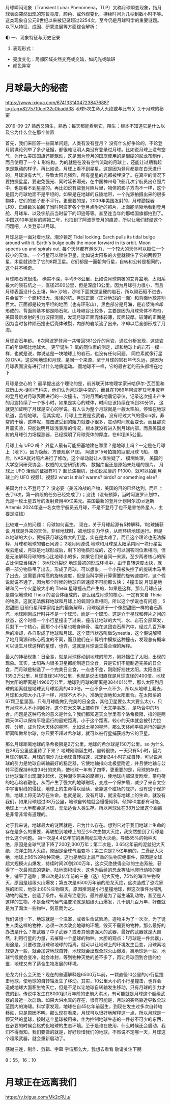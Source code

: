 月球瞬闪现象（Transient Lunar Phenomena，TLP）又称月球瞬变现象，指月球表面突然出现的短暂亮度、颜色、或外观变化，持续时间为几秒到数小时不等。这类现象自公元6世纪以来被记录超过2254次，至今仍是月球科学的重要谜题。以下从特征、成因、研究进展等方面综合解析：

🌓 ​​一、现象特征与历史记录​​
1. 表现形式：
  - 亮度变化：局部区域突然变亮或变暗，如闪光或暗斑
  - 颜色异常




# 月球最大的秘密
https://www.ixigua.com/6741331404723847688?logTag=8275710cef32c0badd38 地球5次生命大灭绝或与此有关 关于月球的秘密

2019-09-27
熟悉又陌生，熟悉：每天都能看到它，陌生：根本不知道它是什么以及它为什么会在那个位置

首先，我们来回答一些简单问题，人类有没有登月？
没有什么好争论的，不论登月阴谋论列举了多少证据，都很难证明人类没有登录过月球。比如说月球上没有空气，为什么美国国旗还能飘动，这是因为登月的国旗使用的是很硬的尼龙布制作，而且使用了一个 L 形结构，为的就是在没有空气流动的月球上，还能让过期看起来是飘动的样子。再比如说，月球上看不到星星。这是因为登月都是在白天进行的，月球没有大气，导致太阳光强烈，所有星星的光都被埋没了。在真空的情况下要拍摄星星，要避免强光、同时延长曝光，在中国神州号飞船几次宇航员出仓照片中，也是看不到星星的。再比如说有些登月照片里，物体的影子方向不一样，这个是因为月球地面不是平坦的，如果是在地球的丘陵地带，一个光源拍摄出来的很多物体，它们的影子都不平行。更重要的是，2009年美国发射的，月球勘探器 LRO，已经数次拍回了当时阿波罗各个登月点附近的照片，上面能清晰地看到登月舱、月球车、以及宇航员当时留下的印迹等等。甚至连当年的那幅国旗都拍到了。中国2010年发射的嫦娥二号，也拍到了阿波罗登月的痕迹，所以让我们终结这个问题吧。人类登录过月球。

月球总是一面对着地球。潮汐锁定 Tidal locking. Earch pulls its tidal bulge around with it. Earth's bulge pulls the moon forward in its orbit. Moon sppeds up and spirals out. 每个天体都有潮汐力，一个较大的天体可以锁住一个较小的天体，一个行星可以锁住卫星，比如说太阳系的火星就锁住了它的两颗卫星，木星就锁住了它的8颗卫星。它们都是一面朝向行星，自转和公转是相同的，这个并不稀奇。

月球陨石坑很浅。 确实不深，平均6-8公里，比如说月球南极的艾肯盆地，太阳系最大的陨石坑之一，直径2500公里，但是深度13公里。因为月球引力很小，而且月球表面没什么土壤，like 沙地，沙地下面就是坚硬的岩石，所以陨石砸不进去，只会留下一个面积很大、浅浅的坑。月球正面（正对地球的一面）和背面地貌差别巨大。正面都是较为平坦的地面（也有环形山），黑色部分是月海，是岩浆海冷却形成的。背面则基本都是陨石坑，山峰峡谷比较多，主要是因为月球壳体不均匀，美国最新发射的引力波探测器，发现月球正面壳体较薄，反面较厚。较薄的正面是因为当时各种陨石撞击后壳体破裂，内部的岩浆流了出来，冷却以后全部形成了月海。

月球岩石年龄。 6次阿波罗登月一共带回381公斤的月岩，通过分析发现，这些岩石的年龄都比地球大。 更早诞生？ 氧的同位素的测定，却和地球上的岩石一模一样，也就是说，你说这是一块地球上的岩石，也没有任何问题。 同位素就像行星的 DNA，这说明地球和月球，是同一个来源，至于月球的岩石年代久远，是因为月球表面没有进行过什么地质运动。 而地球不一样，它的最古老的石头都埋在地下


月球是空心的？   最早提出这个理论的是，前苏联天体物理学家米哈伊尔-瓦西里和亚历山大-谢尔巴科夫，他们认为月球是中空的，而且在1969年阿波罗12号用废弃的登月舱对月球表面进行的一次撞击，当时月面的地震记录仪，记录这次撞击产生的月震持续了一个多小时，如果是实心的球体，时间应该持续在15到30分钟， 这就更加证明了月球是空心的学说。有人认为整个月球就是一艘太空船，停留在地球轨道，监视地球。 但其实呢，月球上主要是玄武岩，没有经过大气的侵qin袭，非常的干燥，这样呢，撞击波受到的阻力就要小很多，震动时间就会变长。而且那次月震实验，只能说明月球浅表层的情况，根本就没有进入到月球内部。而且美国发射的月球引力场探测器，已经探明了月球壳体的厚度，在60到65公里。


月球上有 UFO 吗？ 外星人最有可能把基地建在哪里？是地球上吗？一定是在月球上（地下）。因为隐蔽、方便观察   P 图， 阿波罗15号拍摄的巨型月球飞船，  随后，NASA就对照片进行了修改，这个举动就让人很生疑了， 模糊处理，  美国的大学空间研究协会，权威的太空研究机构， 数据库里还是原始未处理的照片。 月球上 UFO 活动的证据有吗？ 超长焦相机，比如说尼康的 P1000，就可以拍到月球上的 UFO 视频1、视频2 what is this?  warms? birds? or something else?

美国为什么不登月了？ 没必要（美苏冷战的产物，美国的目的已经达到，而且上去了6次，第一阶段的任务已经完成了）；没钱（没有预算，当时阿波罗计划中，光是一枚土星五号的发射费用40亿美元。美国最新的登月计划阿尔忒tei迷斯Artemis 2024年送一名女性宇航员去月球，不是不登月了也不是害怕外星人，主要是没钱）


比较难一点的问题：
月球如何诞生。  现在，关于月球起源有5种解释。1地球捕获说 月球是外来的天体，非经地球时，被地球引力俘获，从而环绕地球运行。但是以地球的大小，要捕获月球这样大的卫星，实在是太难了，而且这个理论也无法解释，月球和地球的岩石同源；
2地月同源说 地球和月球是太阳系内同一块行星尘埃云组成，月球是地球形成后，剩下的物质形成的，这个可以回答同位素相同，但是无法解释月球的核心比地球小的多，如果它们来自同一来源，至少两者核心的所占比例应当相近；
3地球分裂说 地球最初的形成环境中，由于自转速度太快，就把一部分物质甩了出去，形成了月球。可以想象，一个小孩被失控了的旋转木马甩了出去，这需要非常高的旋转速度，但是当科学家计算需要的旋转速度时，这个假说就说不通了，因为那个时候的地球自转速度不可能那么快；
4撞击说 月球是地球和另一个火星般大小的 Theia 星球撞击后产生的，如果是这样，那么月球应该是类似地球和 Theia 的混合体组成的，那么组成月球的核心，一定有来自 Theia 的物质，这就无法解释地球和月球上的氧同位素相同，所以这个学说也有问题；
5甜甜圈 目前行星科学家给出的最新解释，月球起源于一个像甜甜圈一样的岩石蒸汽，地球刚刚成行时并不是一个球形，而是一个蝶形，这是介于星球和碎片之间的状态，这个时候一个小行星撞击了过来，撞击让地球的大气、水、岩石全部蒸发，只剩下一个核心，而那个小行星也粉身碎骨、混在这团岩石蒸汽中，经过几百万年后的冷却，各自形成了地球和月球。这个蒸汽状态叫做Synestia，这个假说解释了地月同源和核心密度的不同，而且他们在计算机中模拟这种撞击，发现总有概率可以诞生月球这样的星球，也许，这就是月球诞生最合理的解释。

最大的神秘现象：日全食，就是月球移动到地球的前方，刚好挡住了太阳，出现的现象。其实，太阳系内很多卫星都能制造日全食，只是它们不能制造完美的日全食，而月球是制造了一个完美日全食，一点也不差，刚刚好挡住太阳。太阳直径139.2万公里，月球直径3476公里，也就是说太阳直径是月球直径的400倍。地球到太阳的距离是14960万公里，地球到月球的距离是384401公里，那么太阳到月球的距离就是地球到月球距离的400倍，一点不多一点不少，所以从地球上看去，月球和太阳大小几乎一样，月球不大不小，准确无误地和太阳重合。在太阳系的67颗卫星里面，只有月球能做到完美的日全食，其他卫星要么太大要么太小，只有月球不大不小刚刚好，这个在天文学上被称作「天文学事故」，是巧合中的巧合。问题是这种巧合的意义是什么？我们都知道天文学里有个洛希极限，指的是两颗天体可以保持平稳运行的最短距离。小于这个距离，较小的天体就会被引力拉碎、分解，成为较大天体的星环，比如说土星的星环，那么天体间平稳运行的最远距离叫做希尔球，你只要不超过希尔球，就可以被行星捕获成为它的卫星。

那么月球距离地球的洛希极限是2万公里，地球的希尔球是150万公里。so 为什么在38万公里这里待了下来？ 地球刚刚诞生时，自转很快，一天只有5小时，因为月球的到来，月球的潮汐力让地球自转减速，减速到24小时完成自转，可以说月球的引力是地球自转轴最好的稳定器，它使地轴指向北极星附近，并且使地轴与公转平面保持66度34分的夹角，使地球一年有了四季，更重要的是，月球的存在，让地球海洋出现潮汐起伏，这种潮汐带来的摩擦力，使地球内部温度剧增，带电荷的地心熔岩融化，从而产生了强大的地球磁场，变成一个保护盾，减少了来自太空中宇宙射线的侵扰，地球上的生命得以延续，全靠这个磁场的庇护，没有这个保护盾，地球上将无法存在生命，也就是说，没有月球，就没有地球上的生命，就没有我们，如果月球超过38万公里，地球自转轴就会慢慢倾斜，倾斜50度都有可能，地球上一大半都会是冰球，无法适合人类生存。所以月球处在38万公里这个距离是非常非常有道理的。

对于我来说，地球最大的谜团就是，它为什么存在。想到它对于我们地球上生命的存在是多么的重要，再联想到地球上的至少5次生物大灭绝，我突然想到了月球是什么这个问题。 第一次是4.4亿年前的奥陶纪生物大灭绝，导致85%的物种灭绝，原因是全球气温下降了200到300万年；第二次是，3.65亿年前的泥盆纪大灭绝，海洋生物大灭绝，原因是全球气温变冷；第三次是2.5亿年前的，二叠纪大灭绝，地球上96%的物种灭绝，这也是地球上最严重的生物灭绝事件，原因是全球超大规模火山爆发，持续时间20到200万年，这次灭绝使得全球的生态系统，获得了一次最彻底的更新，陆地面积增大，这也为后续的恐龙等陆地爬行动物的诞生，铺平了道路；第四次是2亿年前的三叠（迭）纪大灭绝，75%的海洋生物毁灭，原因是超级火山爆发；第五次是6500万年前的恐龙灭绝，这次造成了恐龙家族的团灭，地球上80%生物毁灭，原因推测是小行星撞地球，但这次事件为哺乳动物的诞生，创造了条件。有没有注意到，最终都是为了诞生哺乳动物，甚至是人这样的生物，不是全球气候气温变冷就是超级火山爆发，几十到几百万年，好像就是为了淘汰一些物种，刻意而为之。

我们设想一下，地球就是一个温室，或者生命试验场，造物主为了一次次，为了诞生人类这样的物种，必须一次次改变地球的环境，毁灭不需要的物种，那么最好的办法是什么？核武器？中子武器？或者其他更强大的武器，最好的武器就是大自然，利用行星的力量，去摧毁一个星球的物种。大胆的观点：「月球是一件武器」，用途是，只要改变月球和地球的距离，就可以让地球上的环境发生巨变，月球离地球更近一些，就会加速地球自转，地球就会出现全球火山爆发，离地球远一些，地球气候就会变冷，就会冰封，等到物种灭绝的差不多了，再让月球回到合适的位置，地球又有了适合生物发展的环境。

恐龙为什么会灭绝？现在的普遍解释是6500万年前，一颗直径10公里的小行星撞击地球，使地球的自转轴发生了移动。其实，10公里大小的小行星撞击，也许会造成地球大面积生物灭亡，但是不足以让地球自转轴发生移动，只有月球的引力才做的到。传说中发生在8000到1万年前的史前大洪水，有可能就是月球这个超级武器的最近一次启动。如果大洪水真的存在，很有可能是，月球的突然靠近导致全球范围内的海啸。科学家发现，地球在自45亿年前诞生，到现在发生过多次自转轴移动，只是原因不明。那么现在看来，月球可以很好地解释这一点，所以月球是一颗天然的星球，按时这个星球被用来，作为控制地球生态的一件必不可少的东西，在必要的时候会格式化地球的生态环境。至于是谁在使用、什么时候还会启动，我们不得而知。我们要做的就是，好好珍惜我们的地球，不然说不定哪一天，月球这个超级武器，就会重新启动了。

感谢三连，制作、剪辑、字幕 宇宙那么大，我想去看看  敬请关注下期


8：55，16：10
# 月球正在远离我们
https://v.ixigua.com/Mk2cRUu/
